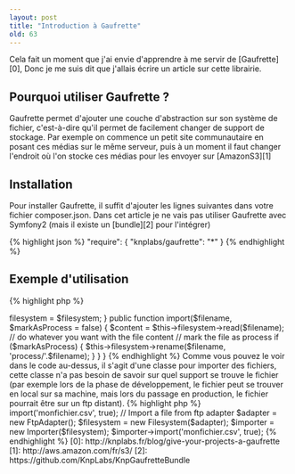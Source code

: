 ```yaml
---
layout: post
title: "Introduction à Gaufrette"
old: 63
---
```


Cela fait un moment que j'ai envie d'apprendre à me servir de [Gaufrette][0], Donc je me suis dit que j'allais écrire un article sur cette librairie.

## Pourquoi utiliser Gaufrette ?

Gaufrette permet d'ajouter une couche d'abstraction sur son système de fichier, c'est-à-dire qu'il permet de facilement changer de support de stockage. Par exemple on commence un petit site communautaire en posant ces médias sur le même serveur, puis à un moment il faut changer l'endroit où l'on stocke ces médias pour les envoyer sur [AmazonS3][1]

## Installation

Pour installer Gaufrette, il suffit d'ajouter les lignes suivantes dans votre fichier composer.json. Dans cet article je ne vais pas utiliser Gaufrette avec Symfony2 (mais il existe un [bundle][2] pour l'intégrer)

{% highlight json %}
"require": {
    "knplabs/gaufrette": "*"
}
{% endhighlight %}

## Exemple d'utilisation

{% highlight php %}
<?php

use Gaufrette\Filesystem;
use Gaufrette\Adapter\Local as LocalAdapter;

class Importer
{
    protected $filesystem;

    public function __construct(Filesystem $filesystem)
    {
        $this->filesystem = $filesystem;
    }

    public function import($filename, $markAsProcess = false)
    {
        $content = $this->filesystem->read($filename);

        // do whatever you want with the file content

        // mark the file as process
        if ($markAsProcess) {
            $this->filesystem->rename($filename, 'process/'.$filename);
        }
    }
}
{% endhighlight %}

Comme vous pouvez le voir dans le code au-dessus, il s'agit d'une classe pour importer des fichiers, cette classe n'a pas besoin de savoir sur quel support se trouve le fichier (par exemple lors de la phase de développement, le fichier peut se trouver en local sur sa machine, mais lors du passage en production, le fichier pourrait être sur un ftp distant).

{% highlight php %}
<?php
// Import a file from local adapter
$adapter = new LocalAdapter(__DIR__.'/uploads');
$filesystem = new Filesystem($adapter);
$importer = new Importer($filesystem);
$importer->import('monfichier.csv', true);

// Import a file from ftp adapter
$adapter = new FtpAdapter();
$filesystem = new Filesystem($adapter);
$importer = new Importer($filesystem);
$importer->import('monfichier.csv', true);
{% endhighlight %}

[0]: http://knplabs.fr/blog/give-your-projects-a-gaufrette
[1]: http://aws.amazon.com/fr/s3/
[2]: https://github.com/KnpLabs/KnpGaufretteBundle
